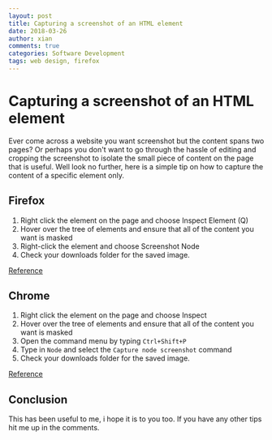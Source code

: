 ```yaml
---
layout: post
title: Capturing a screenshot of an HTML element
date: 2018-03-26
author: xian
comments: true
categories: Software Development
tags: web design, firefox
---
```


# Capturing a screenshot of an HTML element

Ever come across a website you want screenshot but the content spans two pages? Or perhaps you don't want to go through the hassle of editing and cropping the screenshot to isolate the small piece of content on the page that is useful. Well look no further, here is a simple tip on how to capture the content of a specific element only.

## Firefox

1. Right click the element on the page and choose Inspect Element (Q)
2. Hover over the tree of elements and ensure that all of the content you want is masked
3. Right-click the element and choose Screenshot Node
4. Check your downloads folder for the saved image.

[Reference](https://hacks.mozilla.org/2015/09/trainspotting-firefox-41)

## Chrome

1. Right click the element on the page and choose Inspect
2. Hover over the tree of elements and ensure that all of the content you want is masked
3. Open the command menu by typing `Ctrl+Shift+P`
4. Type in `Node` and select the `Capture node screenshot` command
5. Check your downloads folder for the saved image.

[Reference](https://developers.google.com/web/updates/2017/08/devtools-release-notes#node-screenshots)

## Conclusion

This has been useful to me, i hope it is to you too. If you have any other tips hit me up in the comments. 